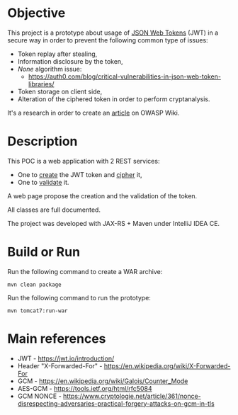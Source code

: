 # Objective

This project is a prototype about usage of [JSON Web Tokens](https://jwt.io/introduction/) (JWT) in a secure way in order to prevent the following common type of issues:

* Token replay after stealing,
* Information disclosure by the token,
* *None* algorithm issue: 
    * https://auth0.com/blog/critical-vulnerabilities-in-json-web-token-libraries/
* Token storage on client side,
* Alteration of the ciphered token in order to perform cryptanalysis.

It's a research in order to create an [article](article.wiki) on OWASP Wiki.
 
# Description
 
This POC is a web application with 2 REST services:

 * One to [create](src/main/java/eu/righettod/pocjwt/service/TokenServices.java#L80) the JWT token and [cipher](src/main/java/eu/righettod/pocjwt/crypto/TokenCipher.java#L64) it,
 * One to [validate](src/main/java/eu/righettod/pocjwt/service/TokenServices.java#L139) it.
 
A web page propose the creation and the validation of the token.

All classes are full documented.

The project was developed with JAX-RS + Maven under IntelliJ IDEA CE.
 
# Build or Run

Run the following command to create a WAR archive:
```
mvn clean package
```

Run the following command to run the prototype:
```
mvn tomcat7:run-war
```

# Main references

* JWT - https://jwt.io/introduction/
* Header "X-Forwarded-For" - https://en.wikipedia.org/wiki/X-Forwarded-For
* GCM - https://en.wikipedia.org/wiki/Galois/Counter_Mode
* AES-GCM - https://tools.ietf.org/html/rfc5084
* GCM NONCE - https://www.cryptologie.net/article/361/nonce-disrespecting-adversaries-practical-forgery-attacks-on-gcm-in-tls
